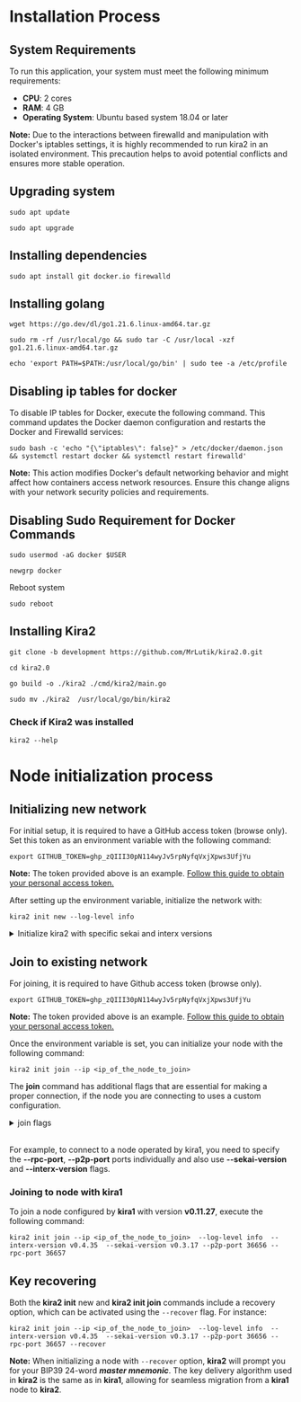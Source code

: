 # Installation Process 

## System Requirements

To run this application, your system must meet the following minimum requirements:

- **CPU**: 2 cores
- **RAM**: 4 GB
- **Operating System**: Ubuntu based system 18.04 or later 

**Note:** Due to the interactions between firewalld and manipulation with Docker's iptables settings, it is highly recommended to run kira2 in an isolated environment. This precaution helps to avoid potential conflicts and ensures more stable operation.

## Upgrading system
`sudo apt update`

`sudo apt upgrade`



## Installing dependencies

`sudo apt install git docker.io firewalld`



## Installing golang

`wget https://go.dev/dl/go1.21.6.linux-amd64.tar.gz `

`sudo rm -rf /usr/local/go && sudo tar -C /usr/local -xzf go1.21.6.linux-amd64.tar.gz`

`echo 'export PATH=$PATH:/usr/local/go/bin' | sudo tee -a /etc/profile`




## Disabling ip tables for docker 

To disable IP tables for Docker, execute the following command. This command updates the Docker daemon configuration and restarts the Docker and Firewalld services:

`sudo bash -c 'echo "{\"iptables\": false}" > /etc/docker/daemon.json && systemctl restart docker && systemctl restart firewalld'`

**Note:** This action modifies Docker's default networking behavior and might affect how containers access network resources. Ensure this change aligns with your network security policies and requirements.


## Disabling Sudo Requirement for Docker Commands

`sudo usermod -aG docker $USER`

`newgrp docker`

Reboot system

`sudo reboot`




## Installing Kira2

`git clone -b development https://github.com/MrLutik/kira2.0.git`

`cd kira2.0`

`go build -o ./kira2 ./cmd/kira2/main.go`

`sudo mv ./kira2  /usr/local/go/bin/kira2`

### Check if Kira2 was installed 

`kira2 --help`




# Node initialization process 

## Initializing new network 
For initial setup, it is required to have a GitHub access token (browse only). Set this token as an environment variable with the following command:

`export GITHUB_TOKEN=ghp_zQIII30pN114wyJv5rpNyfqVxjXpws3UfjYu`

**Note:** The token provided above is an example. [Follow this guide to obtain your personal access token.](https://docs.github.com/en/enterprise-server@3.9/authentication/keeping-your-account-and-data-secure/managing-your-personal-access-tokens)


After setting up the environment variable, initialize the network with:

`kira2 init new --log-level info`

<details>

  <summary>Initialize kira2 with specific sekai and interx versions</summary>

By default kira2 initialize node with latest version of sekai and interx but you can choose specific versions with <strong>--interx-version</strong> and <strong>--sekai-version</strong> flags.


For example: <pre>kira2 init new --interx-version v0.4.43 --sekai-version v0.3.41</pre>

<strong>Note:</strong> some versions of sekai and interx are not compatible with each other.
</details>


## Join to existing network
For joining, it is required to have Github access token (browse only).

`export GITHUB_TOKEN=ghp_zQIII30pN114wyJv5rpNyfqVxjXpws3UfjYu`

**Note:** The token provided above is an example. [Follow this guide to obtain your personal access token.](https://docs.github.com/en/enterprise-server@3.9/authentication/keeping-your-account-and-data-secure/managing-your-personal-access-tokens)

Once the environment variable is set, you can initialize your node with the following command:

`kira2 init join --ip <ip_of_the_node_to_join>`

The **join** command has additional flags that are essential for making a proper connection, if the node you are connecting to uses a custom configuration.

<details> 
<summary>join flags</summary>

- --p2p-port string         Sekaid P2P port of the validator (default "26656")
- --rpc-port string         Sekaid RPC port of the validator (default "26657")

- -h, --help                    help for join
- --interx-port string      Interx port of the validator (default "11000")
- --interx-version string   Set this flag to choose what interx version will be initialized (default "latest")
- --ip string               IP address of the validator to join
- --p2p-port string         Sekaid P2P port of the validator (default "26656")
- --recover                 If true recover keys and mnemonic from master mnemonic, otherwise generate random one
- --rpc-port string         Sekaid RPC port of the validator (default "26657")
- --sekai-version string    Set this flag to choose what sekai version will be initialized (default "latest")
</details>
<br>

For example, to connect to a node operated by kira1, you need to specify  the **--rpc-port**, **--p2p-port** ports individually and also use **--sekai-version** and **--interx-version** flags. 

### Joining to node with kira1

To join a node configured by **kira1** with version **v0.11.27**, execute the following command:

`kira2 init join --ip <ip_of_the_node_to_join>  --log-level info  --interx-version v0.4.35  --sekai-version v0.3.17 --p2p-port 36656 --rpc-port 36657`

## Key recovering

Both the **kira2 init** new and **kira2 init join** commands include a recovery option, which can be activated using the `--recover` flag. For instance: 

``kira2 init join --ip <ip_of_the_node_to_join>  --log-level info  --interx-version v0.4.35  --sekai-version v0.3.17 --p2p-port 36656 --rpc-port 36657 --recover``

**Note:** When initializing a node with `--recover` option, **kira2** will prompt you for your BIP39 24-word ***master mnemonic***. The key delivery algorithm used in **kira2** is the same as in **kira1**, allowing for seamless migration from a **kira1** node to **kira2**.








